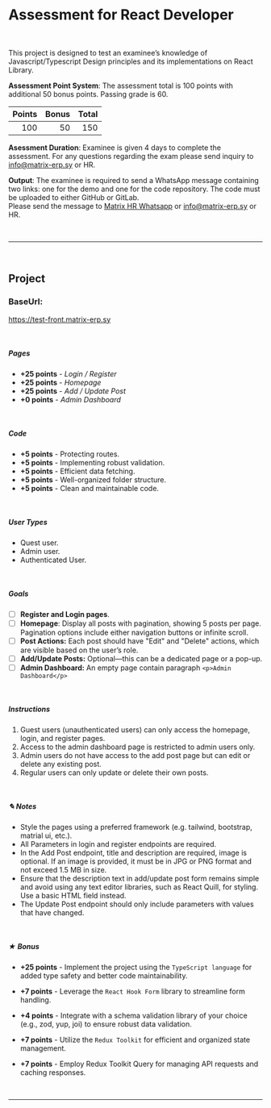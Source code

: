 # Assessment for React Developer

<br>

This project is designed to test an examinee’s knowledge of Javascript/Typescript Design principles and its implementations on React Library.

**Assessment Point System**: The assessment total is 100 points with additional 50 bonus points.
Passing grade is 60.

| Points | Bonus | Total |
| -----: | ----: | ----: |
|    100 |    50 |   150 |

**Asessment Duration**: Examinee is given 4 days to complete the assessment.
For any questions regarding the exam please send inquiry to <a href="mailto: info@matrix-erp.sy"> info@matrix-erp.sy</a> or HR.

**Output**: The examinee is required to send a WhatsApp message containing two links: one for the demo and one for the code repository. The code must be uploaded to either GitHub or GitLab.
<br> Please send the message to <a href="https://wa.me/963989505074"> Matrix HR Whatsapp</a> or <a href="mailto: info@matrix-erp.sy"> info@matrix-erp.sy</a> or HR.

<br>
<hr>
<br>

## Project

### BaseUrl:

https://test-front.matrix-erp.sy

<br>

##### Pages

-  **+25 points** - _Login / Register_
-  **+25 points** - _Homepage_
-  **+25 points** - _Add / Update Post_
-  **+0 points** - _Admin Dashboard_

<br>

##### Code

-  **+5 points** - Protecting routes.
-  **+5 points** - Implementing robust validation.
-  **+5 points** - Efficient data fetching.
-  **+5 points** - Well-organized folder structure.
-  **+5 points** - Clean and maintainable code.

<br>

##### User Types

-  Quest user.
-  Admin user.
-  Authenticated User.

<br>

##### Goals

-  [ ] **Register and Login pages**.
-  [ ] **Homepage**: Display all posts with pagination, showing 5 posts per page. Pagination options include either navigation buttons or infinite scroll.
-  [ ] **Post Actions:** Each post should have "Edit" and "Delete" actions, which are visible based on the user’s role.
-  [ ] **Add/Update Posts:** Optional—this can be a dedicated page or a pop-up.
-  [ ] **Admin Dashboard:** An empty page contain paragraph `<p>Admin Dashboard</p>`

<br>

##### Instructions

1. Guest users (unauthenticated users) can only access the homepage, login, and register pages.
2. Access to the admin dashboard page is restricted to admin users only.
3. Admin users do not have access to the add post page but can edit or delete any existing post.
4. Regular users can only update or delete their own posts.

<br>

##### ✎ Notes

-  Style the pages using a preferred framework (e.g. tailwind, bootstrap, matrial ui, etc.).
-  All Parameters in login and register endpoints are required.
-  In the Add Post endpoint, title and description are required, image is optional. If an image is provided, it must be in JPG or PNG format and not exceed 1.5 MB in size.
-  Ensure that the description text in add/update post form remains simple and avoid using any text editor libraries, such as React Quill, for styling. Use a basic HTML field instead.
-  The Update Post endpoint should only include parameters with values that have changed.

<br>

##### ★ Bonus

-  **+25 points** - Implement the project using the `TypeScript language` for added type safety and better code maintainability.

-  **+7 points** - Leverage the `React Hook Form` library to streamline form handling.

-  **+4 points** - Integrate with a schema validation library of your choice (e.g., zod, yup, joi) to ensure robust data validation.

-  **+7 points** - Utilize the `Redux Toolkit` for efficient and organized state management.

-  **+7 points** - Employ Redux Toolkit Query for managing API requests and caching responses.

<br>
<hr>
<br>
